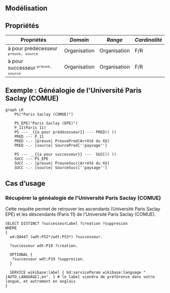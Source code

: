 ## Modélisation

## Propriétés

| **Propriétés**                                  | ***Domain*** | ***Range***  | ***Cardinalité*** |
| ----------------------------------------------- | ------------ | ------------ | ----------------- |
| à pour prédécesseur <sup>`preuve, source`</sup> | Organisation | Organisation | F/R               |
| à pour successeur <sup>`preuve, source`</sup>   | Organisation | Organisation | F/R               |


## Exemple : Généalogie de l'Université Paris Saclay (COMUE)

```mermaid
graph LR
    PS("Paris Saclay (COMUE)")

    PS_EPE("Paris Saclay (EPE)")
    P_11(Paris 11)
    PS --- _{{a pour prédécesseur}} --- PRED(( ))
    PRED --- P_11
    PRED -.- |preuve| PreuvePred(Arrêté du XX)
    PRED -.- |source| SourcePred[''paysage'']

    PS --- __{{a pour successeur}} ---  SUCC(( ))
    SUCC --- PS_EPE
    SUCC -.- |preuve| PreuveSucc(Arrêté du XX)
    SUCC -.- |source| SourceSucc[''paysage'']
```

## Cas d’usage

### Récupérer la généalogie de l'Université Paris Saclay (COMUE)

Cette requête permet de retrouver les ascendants (Université Paris Saclay EPE) et les déscendants (Paris 11) de l'Université Paris Saclay (COMUE).

```sparql
SELECT DISTINCT ?successeurLabel ?creation ?suppresion
WHERE 
{
  wd:Q8447 (wdt:P52*/wdt:P53*) ?successeur.
  
  ?successeur wdt:P18 ?creation.
  
  OPTIONAL {
   ?successeur wdt:P19 ?suppresion. 
  }
  
  SERVICE wikibase:label { bd:serviceParam wikibase:language "[AUTO_LANGUAGE],en". } # le label viendra de préférence dans votre langue, et autrement en anglais
}
```